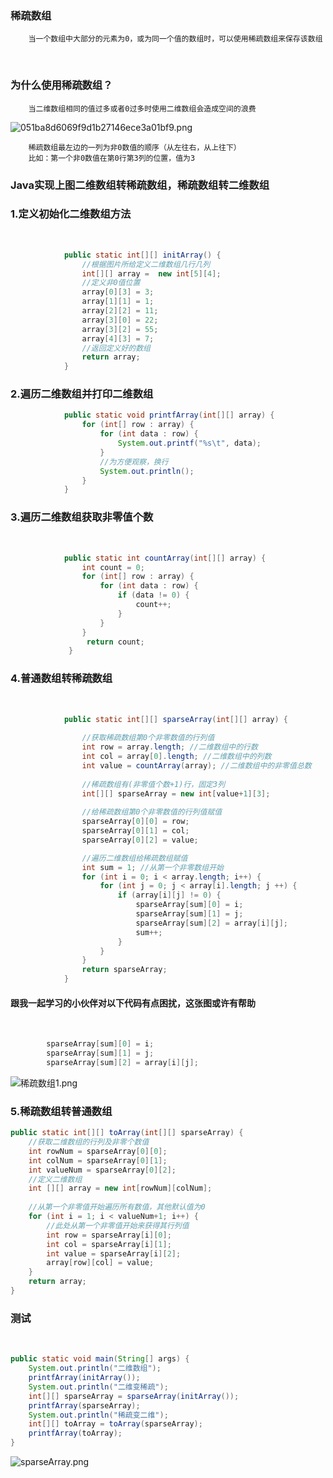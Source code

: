 ### **稀疏数组**

        当一个数组中大部分的元素为0，或为同一个值的数组时，可以使用稀疏数组来保存该数组

​    

### **为什么使用稀疏数组？** 

        当二维数组相同的值过多或者0过多时使用二维数组会造成空间的浪费


![051ba8d6069f9d1b27146ece3a01bf9.png](https://s2.loli.net/2022/08/13/ytXkqV6wFDzeAIH.png)
        
        稀疏数组最左边的一列为非0数值的顺序（从左往右，从上往下）
        比如：第一个非0数值在第0行第3列的位置，值为3

### **Java实现上图二维数组转稀疏数组，稀疏数组转二维数组**

### **1.定义初始化二维数组方法**

​            

```java
            public static int[][] initArray() {
                //根据图片所给定义二维数组几行几列
                int[][] array =  new int[5][4];
                //定义非0值位置
                array[0][3] = 3;
                array[1][1] = 1;
                array[2][2] = 11;
                array[3][0] = 22;
                array[3][2] = 55;
                array[4][3] = 7;
                //返回定义好的数组
                return array;
            }
```

### **2.遍历二维数组并打印二维数组**

```java
            public static void printfArray(int[][] array) {
                for (int[] row : array) {
                    for (int data : row) {
                        System.out.printf("%s\t", data);
                    }
                    //为方便观察，换行
                    System.out.println();
                }
            }
```

### **3.遍历二维数组获取非零值个数**

​                

```java
            public static int countArray(int[][] array) {
                int count = 0;
                for (int[] row : array) {
                    for (int data : row) {
                        if (data != 0) {
                            count++;
                        }
                    }
                }
                 return count;
             }
```

### **4.普通数组转稀疏数组**

​                

```java
            public static int[][] sparseArray(int[][] array) {
                
                //获取稀疏数组第0个非零数值的行列值
                int row = array.length; //二维数组中的行数
                int col = array[0].length; //二维数组中的列数
                int value = countArray(array); //二维数组中的非零值总数
                
                //稀疏数组有(非零值个数+1)行，固定3列
                int[][] sparseArray = new int[value+1][3];
                
                //给稀疏数组第0个非零数值的行列值赋值
                sparseArray[0][0] = row;
                sparseArray[0][1] = col;
                sparseArray[0][2] = value;

                //遍历二维数组给稀疏数组赋值
                int sum = 1; //从第一个非零数组开始
                for (int i = 0; i < array.length; i++) {
                    for (int j = 0; j < array[i].length; j ++) {
                        if (array[i][j] != 0) {
                            sparseArray[sum][0] = i;
                            sparseArray[sum][1] = j;
                            sparseArray[sum][2] = array[i][j];
                            sum++;
                        }
                    }
                }
                return sparseArray;
            }
```

#### **跟我一起学习的小伙伴对以下代码有点困扰，这张图或许有帮助**

​        

```java
        sparseArray[sum][0] = i;
        sparseArray[sum][1] = j;
        sparseArray[sum][2] = array[i][j];
```
![稀疏数组1.png](https://s2.loli.net/2022/08/13/8oQF5s2BALbcwdG.png)

### **5.稀疏数组转普通数组**


```java
public static int[][] toArray(int[][] sparseArray) {
    //获取二维数组的行列及非零个数值
    int rowNum = sparseArray[0][0];
    int colNum = sparseArray[0][1];
    int valueNum = sparseArray[0][2];
    //定义二维数组
    int [][] array = new int[rowNum][colNum];
    
    //从第一个非零值开始遍历所有数值，其他默认值为0
    for (int i = 1; i < valueNum+1; i++) {
        //此处从第一个非零值开始来获得其行列值
        int row = sparseArray[i][0];
        int col = sparseArray[i][1];
        int value = sparseArray[i][2];
        array[row][col] = value;
    }
    return array;
}
```

### **测试**

​    

```java
public static void main(String[] args) {
    System.out.println("二维数组");
    printfArray(initArray());
    System.out.println("二维变稀疏");
    int[][] sparseArray = sparseArray(initArray());
    printfArray(sparseArray);
    System.out.println("稀疏变二维");
    int[][] toArray = toArray(sparseArray);
    printfArray(toArray);
}
```

![sparseArray.png](https://s2.loli.net/2022/08/13/v1NrQFW4UAhbcPg.png)
